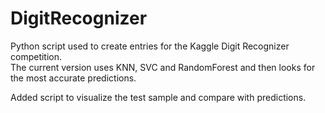 DigitRecognizer
===============

Python script used to create entries for the Kaggle Digit Recognizer competition.  
The current version uses KNN, SVC and RandomForest and then looks for the most accurate predictions.

Added script to visualize the test sample and compare with predictions.
